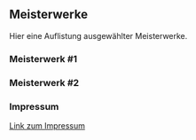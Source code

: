 ## Meisterwerke

Hier eine Auflistung ausgewählter Meisterwerke.

### Meisterwerk #1

### Meisterwerk #2

### Impressum
[Link zum Impressum](IMPRESSUM.MD)

